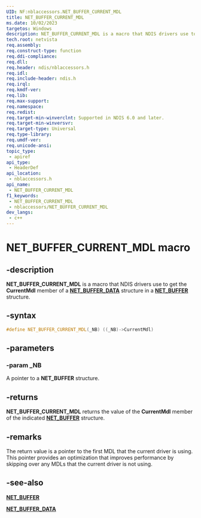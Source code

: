 ```yaml
---
UID: NF:nblaccessors.NET_BUFFER_CURRENT_MDL
title: NET_BUFFER_CURRENT_MDL
ms.date: 10/02/2023
targetos: Windows
description: NET_BUFFER_CURRENT_MDL is a macro that NDIS drivers use to get the CurrentMdl member of a NET_BUFFER_DATA structure in a NET_BUFFER structure.
tech.root: netvista 
req.assembly: 
req.construct-type: function
req.ddi-compliance: 
req.dll: 
req.header: ndis/nblaccessors.h
req.idl: 
req.include-header: ndis.h
req.irql: 
req.kmdf-ver: 
req.lib: 
req.max-support: 
req.namespace: 
req.redist: 
req.target-min-winverclnt: Supported in NDIS 6.0 and later.
req.target-min-winversvr: 
req.target-type: Universal 
req.type-library: 
req.umdf-ver: 
req.unicode-ansi: 
topic_type:
 - apiref
api_type:
 - HeaderDef
api_location:
 - nblaccessors.h
api_name:
 - NET_BUFFER_CURRENT_MDL
f1_keywords:
 - NET_BUFFER_CURRENT_MDL
 - nblaccessors/NET_BUFFER_CURRENT_MDL
dev_langs:
 - c++
---
```


# NET_BUFFER_CURRENT_MDL macro


## -description

**NET_BUFFER_CURRENT_MDL** is a macro that NDIS drivers use to get the **CurrentMdl** member of a [**NET_BUFFER_DATA**](../nbl/ns-nbl-net_buffer_data.md) structure in a [**NET_BUFFER**](../nbl/ns-nbl-net_buffer.md) structure.

## -syntax

```cpp
#define NET_BUFFER_CURRENT_MDL(_NB) ((_NB)->CurrentMdl)
```

## -parameters

### -param _NB

A pointer to a **NET_BUFFER** structure.

## -returns

**NET_BUFFER_CURRENT_MDL** returns the value of the **CurrentMdl** member of the indicated [**NET_BUFFER**](../nbl/ns-nbl-net_buffer.md) structure.

## -remarks

The return value is a pointer to the first MDL that the current driver is using. This pointer provides an optimization that improves performance by skipping over any MDLs that the current driver is not using.

## -see-also

[**NET_BUFFER**](../nbl/ns-nbl-net_buffer.md)

[**NET_BUFFER_DATA**](../nbl/ns-nbl-net_buffer_data.md)

